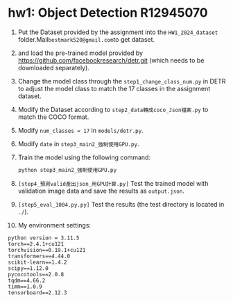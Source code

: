 # hw1: Object Detection R12945070


1. Put the Dataset provided by the assignment into the `HW1_2024_dataset` folder.Mail`bestmark520@gmail.com`to get dataset.
2. and load the pre-trained model provided by https://github.com/facebookresearch/detr.git (which needs to be downloaded separately). 

3. Change the model class through the `step1_change_class_num.py` in DETR to adjust the model class to match the 17 classes in the assignment dataset.
4. Modify the Dataset according to `step2_data轉成coco_Json檔案.py` to match the COCO format. 
5. Modify `num_classes = 17` in `models/detr.py`. 
6. Modify `date` in `step3_main2_強制使用GPU.py`.

7. Train the model using the following command:
   ```bash
   python step3_main2_強制使用GPU.py
   ```

8. `[step4_預測valid產出json_用GPU計算.py]` Test the trained model with validation image data and save the results as `output.json`.

9. `[step5_eval_1004.py.py]` Test the results (the test directory is located in `./`).

10. My environment settings:

```
python version = 3.11.5
torch==2.4.1+cu121
torchvision==0.19.1+cu121
transformers==4.44.0
scikit-learn==1.4.2
scipy==1.12.0
pycocotools==2.0.8
tqdm==4.66.2
timm==1.0.9
tensorboard==2.12.3
```

